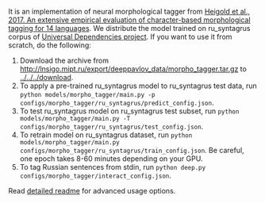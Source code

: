 It is an implementation of neural morphological tagger from
[Heigold et al., 2017. An extensive empirical evaluation of character-based morphological tagging for 14 languages](http://www.aclweb.org/anthology/E17-1048).
We distribute the model trained on ru_syntagrus corpus of [Universal Dependencies project](www.universaldependencies.org).
If you want to use it from scratch, do the following:

1. Download the archive from 
<http://lnsigo.mipt.ru/export/deeppavlov_data/morpho_tagger.tar.gz> to
 [../../../download](../../../download).
2. To apply a pre-trained ru_syntagrus model to ru_syntagrus test data, run
``python models/morpho_tagger/main.py -p configs/morpho_tagger/ru_syntagrus/predict_config.json``.
3. To test ru_syntagrus model on ru_syntagrus test subset, run
``python models/morpho_tagger/main.py -T configs/morpho_tagger/ru_syntagrus/test_config.json``.
4. To retrain model on ru_syntagrus dataset, run
``python models/morpho_tagger/main.py configs/morpho_tagger/ru_syntagrus/train_config.json``.
Be careful, one epoch takes 8-60 minutes depending on your GPU.
5. To tag Russian sentences from stdin, run
``python deep.py configs/morpho_tagger/interact_config.json``.

Read [detailed readme](readme_morpho_basic.md) for advanced usage options.
